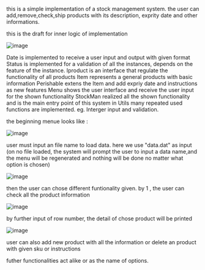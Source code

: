 this is a simple implementation of a stock management system. the user can add,remove,check,ship products with its description, exprity date and other informations. 

this is the draft for inner logic of implementation

![image](https://github.com/Entscheidbarkeit/StockManagement/assets/119282401/cfc95031-7cf6-4da6-910f-b921bb93f07e)

Date is implemented to receive a user input and output with given format
Status is implemented for a validation of all the instances, depends on the feature of the instance.
Iproduct is an interface that regulate the functionality of all products
Item represents a general products with basic information
Perishable extens the Item and add expriy date and instructions as new features
Menu shows the user interface and receive the user input for the shown functionality
StockMan realized all the shown functionality and is the main entry point of this system
in Utils many repeated used functions are implemented. eg. Interger input and validation. 

the beginning menue looks like :


![image](https://github.com/Entscheidbarkeit/StockManagement/assets/119282401/ef06341c-a6db-43a9-b5f4-09741ec2558e)


user must input an file name to load data. here we use "data.dat" as input
(on no file loaded, the system will prompt the user to input a data name,and the menu will be regenerated and nothing will be done no matter what option is chosen)


![image](https://github.com/Entscheidbarkeit/StockManagement/assets/119282401/08b778df-5fc3-47a9-b528-77fdf6f677eb)


then the user can chose different funtionality given. 
by 1 , the user can check all the product information

![image](https://github.com/Entscheidbarkeit/StockManagement/assets/119282401/30ec88b2-5c32-4b6e-a071-cd2960549a52)

by further input of row number, the detail of chose product will be printed

![image](https://github.com/Entscheidbarkeit/StockManagement/assets/119282401/64f76a33-7ee5-416b-9442-e5d9daea38b9)
  
user can also add new product with all the information or delete an product with given sku or instructions
  
futher functionalities act alike or as the name of options.

